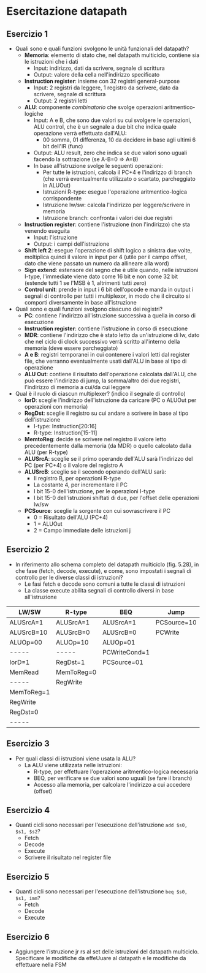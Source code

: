 # Esercitazione datapath

## Esercizio 1
- Quali sono e quali funzioni svolgono le unità funzionali del datapath?
    - <b>Memoria</b>: elemento di stato che, nel datapath multiciclo, contiene sia le istruzioni che i dati
        - Input: indirizzo, dati da scrivere, segnale di scrittura
        - Output: valore della cella nell'indirizzo specificato
    - <b>Instruction register</b>: insieme con 32 registri general-purpose
        - Input: 2 registri da leggere, 1 registro da scrivere, dato da scrivere, segnale di scrittura
        - Output: 2 registri letti
    - <b>ALU</b>: componente <i>combinatorio</i> che svolge operazioni aritmentico-logiche
        - Input: A e B, che sono due valori su cui svolgere le operazioni, ALU control, che è un segnale a due bit che indica quale operazione verrà effettuata dall'ALU:
            - 00 somma, 01 differenza, 10 da decidere in base agli ultimi 6 bit dell'IR (func)
        - Output: ALU result, zero che indica se due valori sono uguali facendo la sottrazione (se A-B=0 => A=B)
        - In base all'istruzione svolge le seguenti operazioni:
            - Per tutte le istruzioni, calcola il PC+4 e l'indirizzo di branch (che verrà eventualmente utilizzato o scartato, parcheggiato in ALUOut)
            - Istruzioni R-type: esegue l'operazione aritmentico-logica corrispondente
            - Istruzione lw/sw: calcola l'indirizzo per leggere/scrivere in memoria
            - Istruzione branch: confronta i valori dei due registri
    - <b>Instruction register</b>: contiene l'istruzione (non l'indirizzo) che sta venendo eseguita
        - Input: l'istruzione
        - Output: i campi dell'istruzione
    - <b>Shift left 2</b>: esegue l'operazione di shift logico a sinistra due volte, moltiplica quindi il valore in input per 4 (utile per il campo offset, dato che viene passato un numero da allineare alla word)
    - <b>Sign extend</b>: estensore del segno che è utile quando, nelle istruzioni I-type, l'immediate viene dato come 16 bit e non come 32 bit (estende tutti 1 se l'MSB è 1, altrimenti tutti zero)
    - <b>Control unit</b>: prende in input i 6 bit dell'opcode e manda in output i segnali di controllo per tutti i multiplexor, in modo che il circuito si comporti diversamente in base all'istruzione
- Quali sono e quali funzioni svolgono ciascuno dei registri?
    - <b>PC</b>: contiene l'indirizzo all'istruzione successiva a quella in corso di esecuzione
    - <b>Instruction register</b>: contiene l'istruzione in corso di esecuzione
    - <b>MDR</b>: contiene l'indirizzo che è stato letto da un'istruzione di lw, dato che nel ciclo di clock successivo verrà scritto all'interno della memoria (deve essere parcheggiato)
    - <b>A e B</b>: registri temporanei in cui contenere i valori letti dal register file, che verranno eventualmente usati dall'ALU in base al tipo di operazione
    - <b>ALU Out</b>: contiene il risultato dell'operazione calcolata dall'ALU, che può essere l'indirizzo di jump, la somma/altro dei due registri, l'indirizzo di memoria a cui/da cui leggere
- Qual è il ruolo di ciascun multiplexer? (indico il segnale di controllo)
    - <b>IorD</b>: sceglie l'indirizzo dell'istruzione da caricare (PC o ALUOut per operazioni con memoria)
    - <b>RegDst</b>: sceglie il registro su cui andare a scrivere in base al tipo dell'istruzione
        - I-type: Instruction[20:16]
        - R-type: Instruction[15-11]
    - <b>MemtoReg</b>: decide se scrivere nel registro il valore letto precedentemente dalla memoria (da MDR) o quello calcolato dalla ALU (per R-type)
    - <b>ALUSrcA</b>: sceglie se il primo operando dell'ALU sarà l'indirizzo del PC (per PC+4) o il valore del registro A
    - <b>ALUSrcB</b>: sceglie se il secondo operando dell'ALU sarà:
        - Il registro B, per operazioni R-type
        - La costante 4, per incrementare il PC
        - I bit 15-0 dell'istruzione, per le operazioni I-type
        - I bit 15-0 dell'istruzioni shiftati di due, per l'offset delle operazioni lw/sw
    - <b>PCSource</b>: sceglie la sorgente con cui sovrascrivere il PC
        - 0 = Risultato dell'ALU (PC+4)
        - 1 = ALUOut
        - 2 = Campo immediate delle istruzioni j

## Esercizio 2
- In riferimento allo schema completo del datapath multiciclo (fig. 5.28), in che fase (fetch, decode, execute), e come, sono impostati i segnali di controllo per le diverse classi di istruzioni?
    - Le fasi fetch e decode sono comuni a tutte le classi di istruzioni
    - La classe execute abilita segnali di controllo diversi in base all'istruzione

| LW/SW | R-type | BEQ | Jump |
| ----- | ------ | --- | ---- |
| ALUSrcA=1 | ALUSrcA=1 | ALUSrcA=1 | PCSource=10 |
| ALUSrcB=10 | ALUSrcB=0 | ALUSrcB=0 | PCWrite |
| ALUOp=00 | ALUOp=10 | ALUOp=01 |
| ----- | ----- | PCWriteCond=1 |
| IorD=1 | RegDst=1 | PCSource=01 |
| MemRead | MemToReg=0 |
| ----- | RegWrite |
| MemToReg=1 |
| RegWrite |
| RegDst=0 |
| ----- |

## Esercizio 3
- Per quali classi di istruzioni viene usata la ALU?
    - La ALU viene utilizzata nelle istruzioni:
        - R-type, per effettuare l'operazione aritmentico-logica necessaria
        - BEQ, per verificare se due valori sono uguali (se fare il branch)
        - Accesso alla memoria, per calcolare l'indirizzo a cui accedere (offset)

## Esercizio 4
- Quanti cicli sono necessari per l'esecuzione dell'istruzione `add $s0, $s1, $s2`?
    - Fetch
    - Decode
    - Execute
    - Scrivere il risultato nel register file

## Esercizio 5
- Quanti cicli sono necessari per l'esecuzione dell'istruzione `beq $s0, $s1, imm`?
    - Fetch
    - Decode
    - Execute

## Esercizio 6
- Aggiungere l’istruzione jr rs al set delle istruzioni del datapath multiciclo. Specificare le modifiche da effeUuare al datapath e le modifiche da effettuare nella FSM